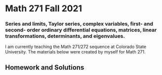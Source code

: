 # Math 271 Fall 2021

### Series and limits, Taylor series, complex variables, first- and second- order ordinary differential equations, matrices, linear transformations, determinants, and eigenvalues.

I am currently teaching the Math 271/272 sequence at Colorado State University. The materials below were created by myself for Math 271.

## Homework and Solutions

